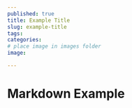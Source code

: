 ```yaml
---
published: true
title: Example Title
slug: example-title
tags:
categories:
# place image in images folder
image:

---
```

# Markdown Example
